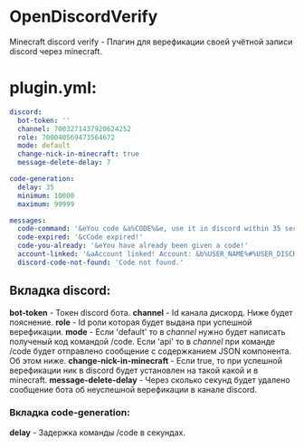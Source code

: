# OpenDiscordVerify
Minecraft discord verify - Плагин для верефикации своей учётной записи discord через minecraft.

# plugin.yml:
```yml
discord:
  bot-token: ''
  channel: 7003271437920624252
  role: 700040569473564672
  mode: default
  change-nick-in-minecraft: true
  message-delete-delay: 7

code-generation:
  delay: 35
  minimum: 10000
  maximum: 99999

messages:
  code-command: '&eYou code &a%CODE%&e, use it in discord within 35 seconds.'
  code-expired: '&cCode expired!'
  code-you-already: '&eYou have already been given a code!'
  account-linked: '&aAccount linked! Account: &b%USER_NAME%#%USER_DISCRIMINATOR%&a!'
  discord-code-not-found: 'Code not found.'

```
## Вкладка discord:
 **bot-token** - Токен discord бота.
 **channel** - Id канала дискорд. Ниже будет пояснение.
 **role** - Id роли которая будет выдана при успешной верефикации. 
 **mode** - Если 'default' то в *channel* нужно будет написать полученый код командой /code. Если 'api' то в *channel* при команде /code будет отправлено сообщение с содержканием JSON компонента. Об этом ниже.
 **change-nick-in-minecraft** - Если true, то при успешной верефикации ник в discord будет установлен на такой какой и в minecraft.
 **message-delete-delay** - Через сколько секунд будет удалено сообщение бота об неуспешной верефикации в канале discord.

### Вкладка code-generation:
 **delay** - Задержка команды /code в секундах.
